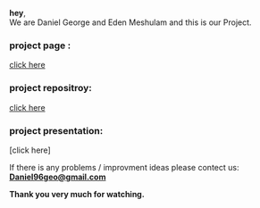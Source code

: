 **hey**,  
We are Daniel George and Eden Meshulam and this is our Project.

### project page :  
[click here](main.md)

### project repositroy:  
[click here](https://github.com/danielgeo96/Winners/tree/main)

### project presentation:  
[click here]
 
If there is any problems / improvment ideas please contect us:  
**Daniel96geo@gmail.com**

**Thank you very much for watching.**
